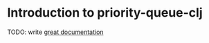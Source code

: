 # Introduction to priority-queue-clj

TODO: write [great documentation](http://jacobian.org/writing/great-documentation/what-to-write/)
